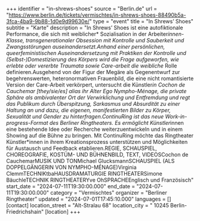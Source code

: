 +++
identifier = "in-shrews-shoes"
source = "Berlin.de"
url = "https://www.berlin.de/tickets/vermischtes/in-shrews-shoes-88490b5a-3fca-4ba9-9b88-1d0e9d99630e/"
type = "event"
title = "In Shrews’ Shoes"
subtitle = "Karte"
description = "In Shrews’ Shoes ist eine autofiktionale Performance, die sich mit weiblicher* Sozialisation in der Arbeiter*innen-Klasse, transgenerationaler Obsession mit Kontrolle und Sauberkeit und Zwangsstörungen auseinandersetzt.Anhand einer persönlichen, queerfeministischen Auseinandersetzung mit Praktiken der Kontrolle und (Selbst-)Domestizierung des Körpers wird die Frage aufgeworfen, wie erlebte oder vererbte Traumata sowie Care-arbeit die weibliche* Rolle definieren.Ausgehend von der Figur der Megäre als Gegenentwurf zur begehrenswerten, heteronormativen Frauenbild, die eine nicht romantisierte Version der Care-Arbeit verkörpert, untersucht die Künstler*in Cochon de Cauchemar [they/sie/es] alias ihr Alter Ego Nympho-Ménage, die private Sphäre als ambivalenter Ort der Verwirklichung und Entfremdung und regt das Publikum durch Überspitzung, Sarkasmus und Absurdität zu einer Haltung an und dazu, die eigenen, manifestierten Bilder zu Körper, Sexualität und Gender zu hinterfragen.ContinuRing ist das neue Work-in-progress-Format des Berliner Ringtheaters. Es ermöglicht Künstler*innen eine bestehende Idee oder Recherche weiterzuentwickeln und in einem Showing auf die Bühne zu bringen. Mit ContinuRing möchte das Ringtheater Künstler*innen in ihrem Kreationsprozess unterstützen und Möglichkeiten für Austausch und Feedback etablieren.REGIE, SCHAUSPIEL, CHOREOGRAFIE, KOSTÜM- UND BÜHNENBILD, TEXT, VIDEOSCochon de CauchemarMUSIK UND TONMichael GlucksmannSCHAUSPIEL (ALS DOPPELGÄNGERIN VON NYMPHO-MÉNAGE)Virginia ClemmTECHNIKtbaHAUSDRAMATURGIE RINGTHEATERSimone BäuchleTECHNIK RINGTHEATERYve OhSPRACHEEnglisch und Französisch"
start_date = "2024-07-11T19:30:00.000"
end_date = "2024-07-11T19:30:00.000"
category = "Vermischtes"
organizer = "Berliner Ringtheater"
updated = "2024-07-01T17:45:10.000"
languages = []
[contact]
location_street = "Alt-Stralau 68"
location_city = " 10245 Berlin-Friedrichshain"
[location]
+++